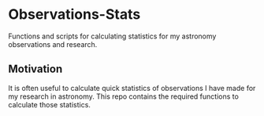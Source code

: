 # Observations-Stats

Functions and scripts for calculating statistics for my astronomy observations and research.

## Motivation

It is often useful to calculate quick statistics of observations I have made for my research in astronomy. This repo contains the required functions to calculate those statistics.

